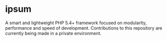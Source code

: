 # ipsum
A smart and lightweight PHP 5.4+ framework focused on modularity, performance and speed of development.
Contributions to this repository are currently being made in a private environment.
